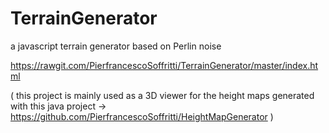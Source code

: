 # TerrainGenerator
a javascript terrain generator based on Perlin noise

https://rawgit.com/PierfrancescoSoffritti/TerrainGenerator/master/index.html

( this project is mainly used as a 3D viewer for the height maps generated with this java project -> https://github.com/PierfrancescoSoffritti/HeightMapGenerator )

